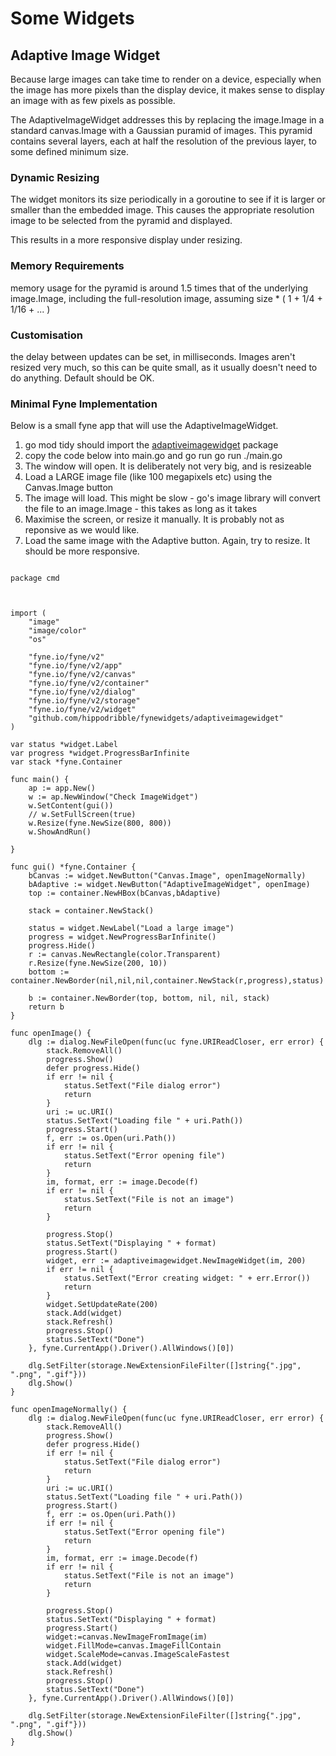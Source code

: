 # Some Widgets

## Adaptive Image Widget

Because large images can take time to render on a device, especially when the image has more pixels than the display device, it makes sense to display an image with as few pixels as possible.

The AdaptiveImageWidget addresses this by replacing the image.Image in a standard canvas.Image with a Gaussian puramid of images. This pyramid contains several layers, each at half the resolution of the previous layer, to some defined minimum size.

### Dynamic Resizing
The widget monitors its size periodically in a goroutine  to see if it is larger or smaller than the embedded image. This causes the appropriate resolution image to be selected from the pyramid and displayed.

This results in a more responsive display under resizing.

### Memory Requirements 
memory usage for the pyramid is around 1.5 times that of the underlying image.Image, including the full-resolution image, assuming size * ( 1 + 1/4 + 1/16 + ... )

### Customisation
the delay between updates can be set, in milliseconds. Images aren't resized very much, so this can be quite small, as it usually doesn't need to do anything. Default should be OK.

### Minimal Fyne Implementation
Below is a small fyne app that will use the AdaptiveImageWidget.

1. go mod tidy should import the [adaptiveimagewidget](github.com/hippodribble/fynewidgets/adaptiveimagewidget) package
1. copy the code below into main.go and go run go run ./main.go
1. The window will open. It is deliberately not very big, and is resizeable
1. Load a LARGE image file (like 100 megapixels etc) using the Canvas.Image button
1. The image will load. This might be slow - go's image library will convert the file to an image.Image - this takes as long as it takes
1. Maximise the screen, or resize it manually. It is probably not as reponsive as we would like.
1. Load the same image with the Adaptive button. Again, try to resize. It should be more responsive.



```

package cmd



import (
	"image"
	"image/color"
	"os"

	"fyne.io/fyne/v2"
	"fyne.io/fyne/v2/app"
	"fyne.io/fyne/v2/canvas"
	"fyne.io/fyne/v2/container"
	"fyne.io/fyne/v2/dialog"
	"fyne.io/fyne/v2/storage"
	"fyne.io/fyne/v2/widget"
	"github.com/hippodribble/fynewidgets/adaptiveimagewidget"
)

var status *widget.Label
var progress *widget.ProgressBarInfinite
var stack *fyne.Container

func main() {
	ap := app.New()
	w := ap.NewWindow("Check ImageWidget")
	w.SetContent(gui())
	// w.SetFullScreen(true)
	w.Resize(fyne.NewSize(800, 800))
	w.ShowAndRun()

}

func gui() *fyne.Container {
	bCanvas := widget.NewButton("Canvas.Image", openImageNormally)
	bAdaptive := widget.NewButton("AdaptiveImageWidget", openImage)
	top := container.NewHBox(bCanvas,bAdaptive)

	stack = container.NewStack()

	status = widget.NewLabel("Load a large image")
	progress = widget.NewProgressBarInfinite()
	progress.Hide()
	r := canvas.NewRectangle(color.Transparent)
	r.Resize(fyne.NewSize(200, 10))
	bottom :=  container.NewBorder(nil,nil,nil,container.NewStack(r,progress),status)

	b := container.NewBorder(top, bottom, nil, nil, stack)
	return b
}

func openImage() {
	dlg := dialog.NewFileOpen(func(uc fyne.URIReadCloser, err error) {
		stack.RemoveAll()
		progress.Show()
		defer progress.Hide()
		if err != nil {
			status.SetText("File dialog error")
			return
		}
		uri := uc.URI()
		status.SetText("Loading file " + uri.Path())
		progress.Start()
		f, err := os.Open(uri.Path())
		if err != nil {
			status.SetText("Error opening file")
			return
		}
		im, format, err := image.Decode(f)
		if err != nil {
			status.SetText("File is not an image")
			return
		}

		progress.Stop()
		status.SetText("Displaying " + format)
		progress.Start()
		widget, err := adaptiveimagewidget.NewImageWidget(im, 200)
		if err != nil {
			status.SetText("Error creating widget: " + err.Error())
			return
		}
		widget.SetUpdateRate(200)
		stack.Add(widget)
		stack.Refresh()
		progress.Stop()
		status.SetText("Done")
	}, fyne.CurrentApp().Driver().AllWindows()[0])

	dlg.SetFilter(storage.NewExtensionFileFilter([]string{".jpg", ".png", ".gif"}))
	dlg.Show()
}

func openImageNormally() {
	dlg := dialog.NewFileOpen(func(uc fyne.URIReadCloser, err error) {
		stack.RemoveAll()
		progress.Show()
		defer progress.Hide()
		if err != nil {
			status.SetText("File dialog error")
			return
		}
		uri := uc.URI()
		status.SetText("Loading file " + uri.Path())
		progress.Start()
		f, err := os.Open(uri.Path())
		if err != nil {
			status.SetText("Error opening file")
			return
		}
		im, format, err := image.Decode(f)
		if err != nil {
			status.SetText("File is not an image")
			return
		}

		progress.Stop()
		status.SetText("Displaying " + format)
		progress.Start()
		widget:=canvas.NewImageFromImage(im)
		widget.FillMode=canvas.ImageFillContain
		widget.ScaleMode=canvas.ImageScaleFastest
		stack.Add(widget)
		stack.Refresh()
		progress.Stop()
		status.SetText("Done")
	}, fyne.CurrentApp().Driver().AllWindows()[0])

	dlg.SetFilter(storage.NewExtensionFileFilter([]string{".jpg", ".png", ".gif"}))
	dlg.Show()
}


```

